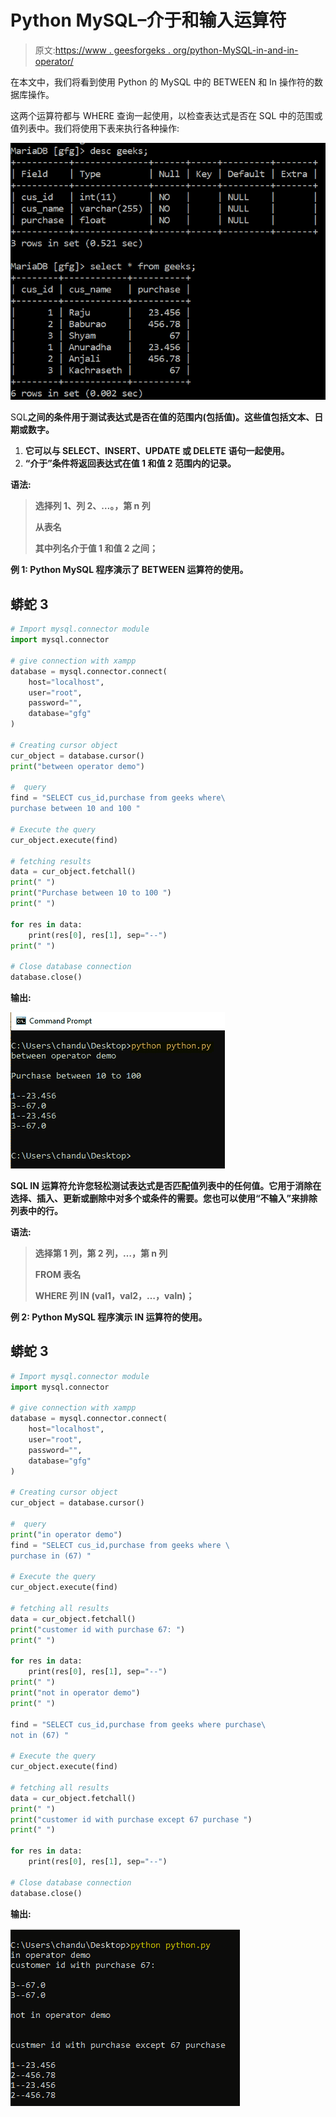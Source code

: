 # Python MySQL–介于和输入运算符

> 原文:[https://www . geesforgeks . org/python-MySQL-in-and-in-operator/](https://www.geeksforgeeks.org/python-mysql-between-and-in-operator/)

在本文中，我们将看到使用 Python 的 MySQL 中的 BETWEEN 和 In 操作符的数据库操作。

这两个运算符都与 WHERE 查询一起使用，以检查表达式是否在 SQL 中的范围或值列表中。我们将使用下表来执行各种操作:

![](img/88c2f2c9db32f632c7aaf7c04a050279.png)

SQL**之间的条件用于测试表达式是否在值的范围内(包括值)。这些值包括文本、日期或数字。**

1.  **它可以与 SELECT、INSERT、UPDATE 或 DELETE 语句一起使用。**
2.  **“介于”条件将返回表达式在值 1 和值 2 范围内的记录。**

****语法:****

> **选择列 1、列 2、…。，第 n 列**
> 
> **从表名**
> 
> **其中列名介于值 1 和值 2 之间；**

****例 1:** Python MySQL 程序演示了 BETWEEN 运算符的使用。**

## **蟒蛇 3**

```py
# Import mysql.connector module
import mysql.connector

# give connection with xampp
database = mysql.connector.connect(
    host="localhost",
    user="root",
    password="",
    database="gfg"
)

# Creating cursor object
cur_object = database.cursor()
print("between operator demo")

#  query
find = "SELECT cus_id,purchase from geeks where\
purchase between 10 and 100 "

# Execute the query
cur_object.execute(find)

# fetching results
data = cur_object.fetchall()
print(" ")
print("Purchase between 10 to 100 ")
print(" ")

for res in data:
    print(res[0], res[1], sep="--")
print(" ")

# Close database connection
database.close()
```

****输出:****

**![](img/2abdce64fea0bcf4967f7781ec9427e3.png)**

**SQL **IN** 运算符允许您轻松测试表达式是否匹配值列表中的任何值。它用于消除在选择、插入、更新或删除中对多个或条件的需要。您也可以使用“不输入”来排除列表中的行。**

****语法:****

> **选择第 1 列，第 2 列，…，第 n 列**
> 
> **FROM 表名**
> 
> **WHERE 列 IN (val1，val2，…，valn)；**

****例 2:** Python MySQL 程序演示 IN 运算符的使用。**

## **蟒蛇 3**

```py
# Import mysql.connector module
import mysql.connector

# give connection with xampp
database = mysql.connector.connect(
    host="localhost",
    user="root",
    password="",
    database="gfg"
)

# Creating cursor object
cur_object = database.cursor()

#  query
print("in operator demo")
find = "SELECT cus_id,purchase from geeks where \
purchase in (67) "

# Execute the query
cur_object.execute(find)

# fetching all results
data = cur_object.fetchall()
print("customer id with purchase 67: ")
print(" ")

for res in data:
    print(res[0], res[1], sep="--")
print(" ")
print("not in operator demo")
print(" ")

find = "SELECT cus_id,purchase from geeks where purchase\
not in (67) "

# Execute the query
cur_object.execute(find)

# fetching all results
data = cur_object.fetchall()
print(" ")
print("customer id with purchase except 67 purchase ")
print(" ")

for res in data:
    print(res[0], res[1], sep="--")

# Close database connection
database.close()
```

****输出:****

**![](img/89cfc206ec661a121e36b0a55b40c2cd.png)**
